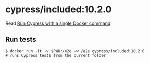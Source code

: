 <!--
WARNING: this file was autogenerated by generate-included-image.js using

    npm run add:included -- 10.2.0 cypress/browsers:node16.14.2-slim-chrome100-ff99-edge
-->

# cypress/included:10.2.0

Read [Run Cypress with a single Docker command][blog post url]

## Run tests

```shell
$ docker run -it -v $PWD:/e2e -w /e2e cypress/included:10.2.0
# runs Cypress tests from the current folder
```

[blog post url]: https://www.cypress.io/blog/2019/05/02/run-cypress-with-a-single-docker-command/
